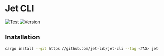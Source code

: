 # Jet CLI

[![Test](https://github.com/jet-lab/jet-cli/actions/workflows/test.yaml/badge.svg)](https://github.com/jet-lab/jet-cli/actions/workflows/test.yaml)
[![Version](https://img.shields.io/github/v/release/jet-lab/jet-cli?color=orange&label=jet-cli)](https://github.com/jet-lab/jet-cli/tree/master/Cargo.toml)

## Installation

```sh
cargo install --git https://github.com/jet-lab/jet-cli --tag <TAG> jet-cli --locked
```
